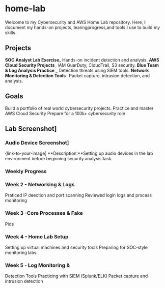 # home-lab
Welcome to my Cybersecurity and AWS
Home Lab repository.
Here, I document my hands-on
projects, learingprogress,and
tools I use to build my skills.
## Projects
**SOC Analyst Lab Exercise**_
Hands-on incident detection and
analysis.
**AWS Cloud Security Projects**_
IAM GuarDuty, CloudTrail, S3
security.
**Blue Team & Log Analysis
Practice** _ Detection threats using
SIEM tools.
**Network Monitoring & Detection
Tools**- Packet capture, intrusion
detection, and analysis.
## Goals
Build a portfolio of real world
cybersecurity projects.
Practice and master AWS Cloud
Security
Prepare for a 100k+ cybersecurity
role
## Lab Screenshot]
### Audio Device Screenshot]
{link-to-your-image]
**Description:**Setting up audio
devices in the lab environment before
beginning security analysis task.
### Weekly Progress
### Week 2 - Networking & Logs
Praticed IP deection and port
scanning
Reviewed login logs and process
monitoring
### Week 3 -Core Processes & Fake
Pids
### Week 4 - Home Lab Setup
Setting up virtual machines and 
security tools
Preparing for SOC-style monitoring
labs
### Week 5 - Log Monitoring &
Detection Tools
Practicing with SIEM (Splunk/ELK)
Packet capture and intrusion
detection
